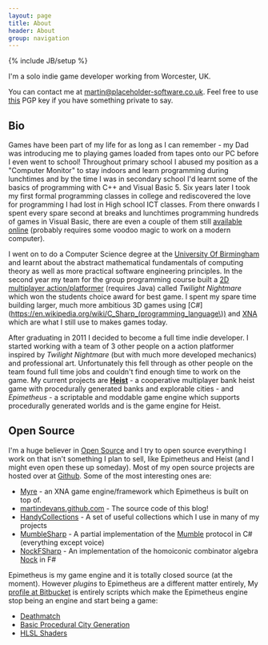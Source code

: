```yaml
---
layout: page
title: About 
header: About
group: navigation
---
```

{% include JB/setup %}

I'm a solo indie game developer working from Worcester, UK.  

You can contact me at <a href="mailto:martin@placeholder-software.co.uk">martin@placeholder-software.co.uk</a>. Feel free to use [this](729906C47F913D1A0EA7B0001642F34F0F6D3EBB.asc) PGP key if you have something private to say.

## Bio

Games have been part of my life for as long as I can remember - my Dad was introducing me to playing games loaded from tapes onto our PC before I even went to school! Throughout primary school I abused my position as a "Computer Monitor" to stay indoors and learn programming during lunchtimes and by the time I was in secondary school I'd learnt some of the basics of programming with C++ and Visual Basic 5. Six years later I took my first formal programming classes in college and rediscovered the love for programming I had lost in High school ICT classes. From there onwards I spent every spare second at breaks and lunchtimes programming hundreds of games in Visual Basic, there are even a couple of them still [available](http://static.placeholder-software.co.uk/AsteroidsII.zip) [online](http://static.placeholder-software.co.uk/Platformer.rar) (probably requires some voodoo magic to work on a modern computer).

I went on to do a Computer Science degree at the [University Of Birmingham](https://www.cs.bham.ac.uk/) and learnt about the abstract mathematical fundamentals of computing theory as well as more practical software engineering principles. In the second year my team for the group programming course built a [2D multiplayer action/platformer](http://static.placeholder-software.co.uk/TwilightNightmare.rar) (requires Java) called *Twilight Nightmare* which won the students choice award for best game. I spent my spare time building larger, much more ambitious 3D games using [C#](https://en.wikipedia.org/wiki/C_Sharp_(programming_language\)) and [XNA](https://en.wikipedia.org/wiki/Microsoft_XNA) which are what I still use to makes games today.

After graduating in 2011 I decided to become a full time indie developer. I started working with a team of 3 other people on a action platformer inspired by *Twilight Nightmare* (but with much more developed mechanics) and professional art. Unfortunately this fell through as other people on the team found full time jobs and couldn't find enough time to work on the game. My current projects are [**Heist**](http://placeholder-software.co.uk/) - a cooperative multiplayer bank heist game with procedurally generated banks and explorable cities - and _Epimetheus_ - a scriptable and moddable game engine which supports procedurally generated worlds and is the game engine for Heist.

## Open Source

I'm a huge believer in [Open Source](https://en.wikipedia.org/wiki/Open_source) and I try to open source everything I work on that isn't something I plan to sell, like Epimetheus and Heist (and I might even open these up someday). Most of my open source projects are hosted over at [Github](https://github.com/martindevans?tab=repositories). Some of the most interesting ones are:

 - [Myre](https://github.com/martindevans/Myre) - an XNA game engine/framework which Epimetheus is built on top of.
 - [martindevans.github.com](https://github.com/martindevans/martindevans.github.com) - The source code of this blog!
 - [HandyCollections](https://github.com/martindevans/HandyCollections) - A set of useful collections which I use in many of my projects
 - [MumbleSharp](https://github.com/martindevans/MumbleSharp) - A partial implementation of the [Mumble](http://mumble.sourceforge.net/) protocol in C# (everything except voice)
 - [NockFSharp](https://github.com/martindevans/NockFSharp) - An implementation of the homoiconic combinator algebra [Nock](http://urbit.org/) in F#
 
Epimetheus is my game engine and it is totally closed source (at the moment). However *plugins* to Epimetheus are a different matter entirely, My [profile at Bitbucket](https://bitbucket.org/martindevans) is entirely scripts which make the Epimetheus engine stop being an engine and start being a game:

 - [Deathmatch](https://bitbucket.org/martindevans/deathmatch-gamemode)
 - [Basic Procedural City Generation](https://bitbucket.org/martindevans/base-citygeneration)
 - [HLSL Shaders](https://bitbucket.org/martindevans/default-shaders)
